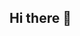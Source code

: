 ## Hi there 👋

<!--
**k-alaya9/k-alaya9** is a ✨ _special_ ✨ repository because its `README.md` (this file) appears on your GitHub profile.

<h1 align="center">Hi 👋, I'm [Your Name]</h1>
<h3 align="center">A passionate Flutter Developer learning AI with Python and TensorFlow</h3>

<p align="left"> <img src="https://komarev.com/ghpvc/?username=k-alaya9&label=Profile%20views&color=0e75b6&style=flat" alt="k-alaya9" /> </p>

- 🔭 I’m currently working on **Flutter projects**

- 🌱 I’m currently learning **AI with Python and TensorFlow, and backend development with Java Spring Boot and Django**

- 👨‍💻 All of my projects are available at [https://github.com/k-alaya9](https://github.com/k-alaya9)

- 📫 How to reach me **your.email@example.com**

- ⚡ Fun fact **I love to explore new technologies and improve my coding skills!**

<h3 align="left">Connect with me:</h3>
<p align="left">
<a href="https://linkedin.com/in/khaled-alaya-52bb97290" target="blank"><img align="center" src="https://cdn.jsdelivr.net/npm/simple-icons@3.0.1/icons/linkedin.svg" alt="your-linkedin" height="30" width="40" /></a>
<a href="https://www.facebook.com/profile.php?id=100024492073595" target="blank"><img align="center" src="https://cdn.jsdelivr.net/npm/simple-icons@3.0.1/icons/facebook.svg" alt="your-facebook" height="30" width="40" /></a>
<a href="https://instagram.com/k.alaya9" target="blank"><img align="center" src="https://cdn.jsdelivr.net/npm/simple-icons@3.0.1/icons/instagram.svg" alt="your-instagram" height="30" width="40" /></a>
<a href="https://twitter.com/k_alaya9" target="blank"><img align="center" src="https://cdn.jsdelivr.net/npm/simple-icons@3.0.1/icons/twitter.svg" alt="your-twitter" height="30" width="40" /></a>
</p>

<h3 align="left">Languages and Tools:</h3>
<p align="left"> 
  <a href="https://flutter.dev" target="_blank"> <img src="https://www.vectorlogo.zone/logos/flutterio/flutterio-icon.svg" alt="flutter" width="40" height="40"/> </a> 
  <a href="https://dart.dev" target="_blank"> <img src="https://www.vectorlogo.zone/logos/dartlang/dartlang-icon.svg" alt="dart" width="40" height="40"/> </a> 
  <a href="https://www.python.org" target="_blank"> <img src="https://raw.githubusercontent.com/devicons/devicon/master/icons/python/python-original.svg" alt="python" width="40" height="40"/> </a> 
  <a href="https://www.tensorflow.org" target="_blank"> <img src="https://www.vectorlogo.zone/logos/tensorflow/tensorflow-icon.svg" alt="tensorflow" width="40" height="40"/> </a> 
  <a href="https://spring.io/" target="_blank"> <img src="https://www.vectorlogo.zone/logos/springio/springio-icon.svg" alt="spring" width="40" height="40"/> </a> 
  <a href="https://www.djangoproject.com/" target="_blank"> <img src="https://raw.githubusercontent.com/devicons/devicon/master/icons/django/django-original.svg" alt="django" width="40" height="40"/> </a> 
  <a href="https://developer.android.com" target="_blank"> <img src="https://raw.githubusercontent.com/devicons/devicon/master/icons/android/android-original-wordmark.svg" alt="android" width="40" height="40"/> </a> 
  <a href="https://www.java.com" target="_blank"> <img src="https://raw.githubusercontent.com/devicons/devicon/master/icons/java/java-original.svg" alt="java" width="40" height="40"/> </a> 
  <a href="https://www.cprogramming.com/" target="_blank"> <img src="https://raw.githubusercontent.com/devicons/devicon/master/icons/c/c-original.svg" alt="c" width="40" height="40"/> </a> 
  <a href="https://www.w3schools.com/cpp/" target="_blank"> <img src="https://raw.githubusercontent.com/devicons/devicon/master/icons/cplusplus/cplusplus-original.svg" alt="cplusplus" width="40" height="40"/> </a> 
  <a href="https://git-scm.com/" target="_blank"> <img src="https://www.vectorlogo.zone/logos/git-scm/git-scm-icon.svg" alt="git" width="40" height="40"/> </a> 
  <a href="https://www.linux.org/" target="_blank"> <img src="https://raw.githubusercontent.com/devicons/devicon/master/icons/linux/linux-original.svg" alt="linux" width="40" height="40"/> </a> 
  <a href="https://www.mysql.com/" target="_blank"> <img src="https://raw.githubusercontent.com/devicons/devicon/master/icons/mysql/mysql-original-wordmark.svg" alt="mysql" width="40" height="40"/> </a> 
</p>

<h3 align="left">Github Stats:</h3>
<p><img align="left" src="https://github-readme-stats.vercel.app/api/top-langs?username=k-alaya9&show_icons=true&locale=en&layout=compact" alt="k-alaya9" /></p>

<p>&nbsp;<img align="center" src="https://github-readme-stats.vercel.app/api?username=k-alaya9&show_icons=true&locale=en" alt="k-alaya9" /></p>

<p><img align="center" src="https://github-readme-streak-stats.herokuapp.com/?user=k-alaya9&" alt="k-alaya9" /></p>
